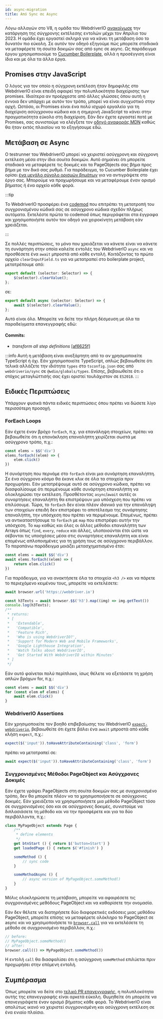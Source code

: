 ```yaml
---
id: async-migration
title: Από Sync σε Async
---
```


Λόγω αλλαγών στο V8, η ομάδα του WebdriverIO [ανακοίνωσε](https://webdriver.io/blog/2021/07/28/sync-api-deprecation) την κατάργηση της σύγχρονης εκτέλεσης εντολών μέχρι τον Απρίλιο του 2023. Η ομάδα έχει εργαστεί σκληρά για να κάνει τη μετάβαση όσο το δυνατόν πιο εύκολη. Σε αυτόν τον οδηγό εξηγούμε πώς μπορείτε σταδιακά να μεταφέρετε τη σουίτα δοκιμών σας από sync σε async. Ως παράδειγμα έργου χρησιμοποιούμε το [Cucumber Boilerplate](https://github.com/webdriverio/cucumber-boilerplate), αλλά η προσέγγιση είναι ίδια και με όλα τα άλλα έργα.

## Promises στην JavaScript

Ο λόγος για τον οποίο η σύγχρονη εκτέλεση ήταν δημοφιλής στο WebdriverIO είναι επειδή αφαιρεί την πολυπλοκότητα διαχείρισης των promises. Ιδιαίτερα αν προέρχεστε από άλλες γλώσσες όπου αυτή η έννοια δεν υπάρχει με αυτόν τον τρόπο, μπορεί να είναι συγχυστικό στην αρχή. Ωστόσο, οι Promises είναι ένα πολύ ισχυρό εργαλείο για τη διαχείριση ασύγχρονου κώδικα και η σημερινή JavaScript το κάνει στην πραγματικότητα εύκολο στη διαχείριση. Εάν δεν έχετε εργαστεί ποτέ με Promises, σας συνιστούμε να ελέγξετε τον [οδηγό αναφοράς MDN](https://developer.mozilla.org/en-US/docs/Web/JavaScript/Reference/Global_Objects/Promise) καθώς θα ήταν εκτός πλαισίου να το εξηγήσουμε εδώ.

## Μετάβαση σε Async

Ο testrunner του WebdriverIO μπορεί να χειριστεί ασύγχρονη και σύγχρονη εκτέλεση μέσα στην ίδια σουίτα δοκιμών. Αυτό σημαίνει ότι μπορείτε σταδιακά να μεταφέρετε τις δοκιμές και τα PageObjects σας βήμα προς βήμα με τον δικό σας ρυθμό. Για παράδειγμα, το Cucumber Boilerplate έχει ορίσει [ένα μεγάλο σύνολο ορισμών βημάτων](https://github.com/webdriverio/cucumber-boilerplate/tree/main/src/support/action) για να αντιγράψετε στο έργο σας. Μπορούμε να προχωρήσουμε και να μεταφέρουμε έναν ορισμό βήματος ή ένα αρχείο κάθε φορά.

:::tip

Το WebdriverIO προσφέρει ένα [codemod](https://github.com/webdriverio/codemod) που επιτρέπει τη μετατροπή του συγχρονισμένου κώδικά σας σε ασύγχρονο κώδικα σχεδόν πλήρως αυτόματα. Εκτελέστε πρώτα το codemod όπως περιγράφεται στα έγγραφα και χρησιμοποιήστε αυτόν τον οδηγό για χειροκίνητη μετάβαση εάν χρειάζεται.

:::

Σε πολλές περιπτώσεις, το μόνο που χρειάζεται να κάνετε είναι να κάνετε τη συνάρτηση στην οποία καλείτε εντολές του WebdriverIO `async` και να προσθέσετε ένα `await` μπροστά από κάθε εντολή. Κοιτάζοντας το πρώτο αρχείο `clearInputField.ts` για να μετατραπεί στο boilerplate project, μετατρέπουμε από:

```ts
export default (selector: Selector) => {
    $(selector).clearValue();
};
```

σε:

```ts
export default async (selector: Selector) => {
    await $(selector).clearValue();
};
```

Αυτό είναι όλο. Μπορείτε να δείτε την πλήρη δέσμευση με όλα τα παραδείγματα επανεγγραφής εδώ:

#### Commits:

- _transform all step definitions_ [[af6625f]](https://github.com/webdriverio/cucumber-boilerplate/pull/481/commits/af6625fcd01dc087479e84562f237ecf38b3537d)

:::info
Αυτή η μετάβαση είναι ανεξάρτητη από το αν χρησιμοποιείτε TypeScript ή όχι. Εάν χρησιμοποιείτε TypeScript, απλώς βεβαιωθείτε ότι τελικά αλλάζετε την ιδιότητα `types` στο `tsconfig.json` σας από `webdriverio/sync` σε `@wdio/globals/types`. Επίσης, βεβαιωθείτε ότι ο στόχος μεταγλώττισής σας έχει οριστεί τουλάχιστον σε `ES2018`.
:::

## Ειδικές Περιπτώσεις

Υπάρχουν φυσικά πάντα ειδικές περιπτώσεις όπου πρέπει να δώσετε λίγο περισσότερη προσοχή.

### ForEach Loops

Εάν έχετε έναν βρόχο `forEach`, π.χ. για επανάληψη στοιχείων, πρέπει να βεβαιωθείτε ότι η επανάκληση επαναλήπτη χειρίζεται σωστά με ασύγχρονο τρόπο, π.χ.:

```js
const elems = $$('div')
elems.forEach((elem) => {
    elem.click()
})
```

Η συνάρτηση που περνάμε στο `forEach` είναι μια συνάρτηση επαναλήπτη. Σε ένα σύγχρονο κόσμο θα έκανε κλικ σε όλα τα στοιχεία πριν προχωρήσει. Εάν μετατρέψουμε αυτό σε ασύγχρονο κώδικα, πρέπει να διασφαλίσουμε ότι περιμένουμε κάθε συνάρτηση επαναλήπτη να ολοκληρώσει την εκτέλεση. Προσθέτοντας `async`/`await` αυτές οι συναρτήσεις επαναλήπτη θα επιστρέψουν μια υπόσχεση που πρέπει να επιλύσουμε. Τώρα, το `forEach` δεν είναι πλέον ιδανικό για την επανάληψη των στοιχείων επειδή δεν επιστρέφει το αποτέλεσμα της συνάρτησης επαναλήπτη, την υπόσχεση που πρέπει να περιμένουμε. Επομένως, πρέπει να αντικαταστήσουμε το `forEach` με `map` που επιστρέφει αυτήν την υπόσχεση. Το `map` καθώς και όλες οι άλλες μέθοδοι επαναλήπτη των Arrays όπως `find`, `every`, `reduce` και άλλες, υλοποιούνται έτσι ώστε να σέβονται τις υποσχέσεις μέσα στις συναρτήσεις επαναλήπτη και είναι επομένως απλοποιημένες για τη χρήση τους σε ασύγχρονο περιβάλλον. Το παραπάνω παράδειγμα μοιάζει μετασχηματισμένο έτσι:

```js
const elems = await $$('div')
await elems.forEach((elem) => {
    return elem.click()
})
```

Για παράδειγμα, για να ανακτήσετε όλα τα στοιχεία `<h3 />` και να πάρετε το περιεχόμενο κειμένου τους, μπορείτε να εκτελέσετε:

```js
await browser.url('https://webdriver.io')

const h3Texts = await browser.$$('h3').map((img) => img.getText())
console.log(h3Texts);
/**
 * returns:
 * [
 *   'Extendable',
 *   'Compatible',
 *   'Feature Rich',
 *   'Who is using WebdriverIO?',
 *   'Support for Modern Web and Mobile Frameworks',
 *   'Google Lighthouse Integration',
 *   'Watch Talks about WebdriverIO',
 *   'Get Started With WebdriverIO within Minutes'
 * ]
 */
```

Εάν αυτό φαίνεται πολύ περίπλοκο, ίσως θέλετε να εξετάσετε τη χρήση απλών βρόχων for, π.χ.:

```js
const elems = await $$('div')
for (const elem of elems) {
    await elem.click()
}
```

### WebdriverIO Assertions

Εάν χρησιμοποιείτε τον βοηθό επιβεβαίωσης του WebdriverIO [`expect-webdriverio`](https://webdriver.io/docs/api/expect-webdriverio), βεβαιωθείτε ότι έχετε βάλει ένα `await` μπροστά από κάθε κλήση `expect`, π.χ.:

```ts
expect($('input')).toHaveAttributeContaining('class', 'form')
```

πρέπει να μετατραπεί σε:

```ts
await expect($('input')).toHaveAttributeContaining('class', 'form')
```

### Συγχρονισμένες Μέθοδοι PageObject και Ασύγχρονες Δοκιμές

Εάν έχετε γράψει PageObjects στη σουίτα δοκιμών σας με συγχρονισμένο τρόπο, δεν θα μπορείτε πλέον να τα χρησιμοποιήσετε σε ασύγχρονες δοκιμές. Εάν χρειάζεται να χρησιμοποιήσετε μια μέθοδο PageObject τόσο σε συγχρονισμένες όσο και σε ασύγχρονες δοκιμές, συνιστούμε να διπλασιάσετε τη μέθοδο και να την προσφέρετε και για τα δύο περιβάλλοντα, π.χ.:

```js
class MyPageObject extends Page {
    /**
     * define elements
     */
    get btnStart () { return $('button=Start') }
    get loadedPage () { return $('#finish') }

    someMethod () {
        // sync code
    }

    someMethodAsync () {
        // async version of MyPageObject.someMethod()
    }
}
```

Μόλις ολοκληρώσετε τη μετάβαση, μπορείτε να αφαιρέσετε τις συγχρονισμένες μεθόδους PageObject και να καθαρίσετε την ονομασία.

Εάν δεν θέλετε να διατηρήσετε δύο διαφορετικές εκδόσεις μιας μεθόδου PageObject, μπορείτε επίσης να μεταφέρετε ολόκληρο το PageObject σε async και να χρησιμοποιήσετε το [`browser.call`](https://webdriver.io/docs/api/browser/call) για να εκτελέσετε τη μέθοδο σε συγχρονισμένο περιβάλλον, π.χ.:

```js
// before:
// MyPageObject.someMethod()
// after:
browser.call(() => MyPageObject.someMethod())
```

Η εντολή `call` θα διασφαλίσει ότι η ασύγχρονη `someMethod` επιλύεται πριν προχωρήσει στην επόμενη εντολή.

## Συμπέρασμα

Όπως μπορείτε να δείτε στο [τελικό PR επανεγγραφής](https://github.com/webdriverio/cucumber-boilerplate/pull/481/files), η πολυπλοκότητα αυτής της επανεγγραφής είναι αρκετά εύκολη. Θυμηθείτε ότι μπορείτε να επανεγγράψετε έναν ορισμό βήματος κάθε φορά. Το WebdriverIO είναι απολύτως ικανό να χειριστεί συγχρονισμένη και ασύγχρονη εκτέλεση σε ένα ενιαίο πλαίσιο.